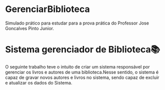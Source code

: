 # GerenciarBiblioteca
Simulado prático  para estudar para a prova prática do Professor Jose Goncalves Pinto Junior.
<h1>Sistema gerenciador de Biblioteca📚</h1>
<p>
   O seguinte trabalho teve o intuito de criar um sistema
    responsável por  gerenciar os livros e autores de uma biblioteca.Nesse sentido, o sistema é capaz de gravar 
    novos autores e livros no sistema, sendo capaz de excluir e atualizar os dados do Sistema.

</p>
